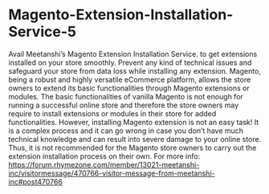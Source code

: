 # Magento-Extension-Installation-Service-5
Avail Meetanshi’s Magento Extension Installation Service. to get extensions installed on your store smoothly. Prevent any kind of technical issues and safeguard your store from data loss while installing any extension. Magento, being a robust and highly versatile eCommerce platform, allows the store owners to extend its basic functionalities through Magento extensions or modules. The basic functionalities of vanilla Magento is not enough for running a successful online store and therefore the store owners may require to install extensions or modules in their store for added functionalities. However, installing Magento extension is not an easy task! It is a complex process and it can go wrong in case you don’t have much technical knowledge and can result into severe damage to your online store. Thus, it is not recommended for the Magento store owners to carry out the extension installation process on their own. For more info: https://forum.rhymezone.com/member/13021-meetanshi-inc/visitormessage/470766-visitor-message-from-meetanshi-inc#post470766 
